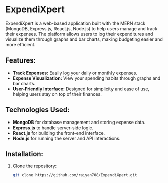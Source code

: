 # ExpendiXpert

ExpendiXpert is a web-based application built with the MERN stack (MongoDB, Express.js, React.js, Node.js) to help users manage and track their expenses. The platform allows users to log their expenditures and visualize them through graphs and bar charts, making budgeting easier and more efficient.

## Features:
- **Track Expenses:** Easily log your daily or monthly expenses.
- **Expense Visualization:** View your spending habits through graphs and bar charts.
- **User-Friendly Interface:** Designed for simplicity and ease of use, helping users stay on top of their finances.

## Technologies Used:
- **MongoDB** for database management and storing expense data.
- **Express.js** to handle server-side logic.
- **React.js** for building the front-end interface.
- **Node.js** for running the server and API interactions.

## Installation:
1. Clone the repository:
   ```bash
   git clone https://github.com/raiyan708/ExpendiXpert.git
